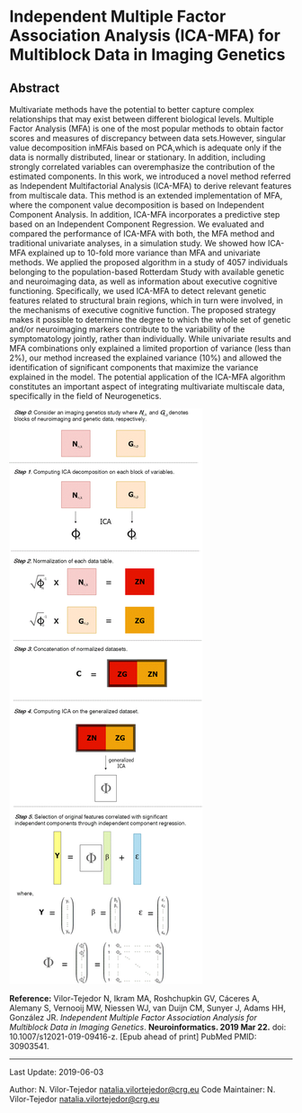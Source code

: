 # Independent Multiple Factor Association Analysis (ICA-MFA) for Multiblock Data in Imaging Genetics

## Abstract
Multivariate methods have the potential to better capture complex relationships that may exist between different biological levels.
Multiple Factor Analysis (MFA) is one of the most popular methods to obtain factor scores and measures of discrepancy between
data sets.However, singular value decomposition inMFAis based on PCA,which is adequate only if the data is normally distributed,
linear or stationary. In addition, including strongly correlated variables can overemphasize the contribution of the estimated components.
In this work, we introduced a novel method referred as Independent Multifactorial Analysis (ICA-MFA) to derive relevant
features from multiscale data. This method is an extended implementation of MFA, where the component value decomposition is
based on Independent Component Analysis. In addition, ICA-MFA incorporates a predictive step based on an Independent
Component Regression. We evaluated and compared the performance of ICA-MFA with both, the MFA method and traditional
univariate analyses, in a simulation study. We showed how ICA-MFA explained up to 10-fold more variance than MFA and
univariate methods. We applied the proposed algorithm in a study of 4057 individuals belonging to the population-based
Rotterdam Study with available genetic and neuroimaging data, as well as information about executive cognitive functioning.
Specifically, we used ICA-MFA to detect relevant genetic features related to structural brain regions, which in turn were involved,
in the mechanisms of executive cognitive function. The proposed strategy makes it possible to determine the degree to which the
whole set of genetic and/or neuroimaging markers contribute to the variability of the symptomatology jointly, rather than individually.
While univariate results and MFA combinations only explained a limited proportion of variance (less than 2%), our method
increased the explained variance (10%) and allowed the identification of significant components that maximize the variance
explained in the model. The potential application of the ICA-MFA algorithm constitutes an important aspect of integrating multivariate
multiscale data, specifically in the field of Neurogenetics.

![Algorithm Diagram](DiagramMRfinal.gif)


**Reference:** Vilor-Tejedor N, Ikram MA, Roshchupkin GV, Cáceres A, Alemany S, Vernooij MW, Niessen WJ, van Duijn CM, Sunyer J, Adams HH, González JR. *Independent Multiple Factor Association Analysis for Multiblock Data in Imaging Genetics*. **Neuroinformatics. 2019 Mar 22.** doi: 10.1007/s12021-019-09416-z. [Epub ahead of print] PubMed PMID: 30903541.

---

Last Update: 2019-06-03

Author: N. Vilor-Tejedor <natalia.vilortejedor@crg.eu>
Code Maintainer: N. Vilor-Tejedor <natalia.vilortejedor@crg.eu>
